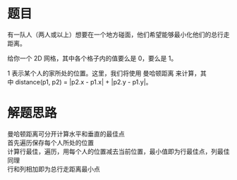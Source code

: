 # 题目
有一队人（两人或以上）想要在一个地方碰面，他们希望能够最小化他们的总行走距离。  

给你一个 2D 网格，其中各个格子内的值要么是 0，要么是 1。  

1 表示某个人的家所处的位置。这里，我们将使用 曼哈顿距离 来计算，其中 distance(p1, p2) = |p2.x - p1.x| + |p2.y - p1.y|。

# 解题思路
曼哈顿距离可分开计算水平和垂直的最佳点  
首先遍历保存每个人所处的位置  
计算行最佳，遍历，用每个人的位置减去当前位置，最小值即为行最佳点，列最佳同理  
行和列相加即为总行走距离最小点